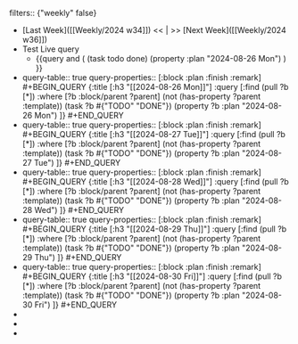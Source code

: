 filters:: {"weekly" false}

- [Last Week]([[Weekly/2024 w34]]) << | >> [Next Week]([[Weekly/2024 w36]])
- Test Live query
	- {{query and ( (task todo done) (property :plan "2024-08-26 Mon") ) }}
- query-table:: true
  query-properties:: [:block :plan :finish :remark]
  #+BEGIN_QUERY
  {:title [:h3 "[[2024-08-26 Mon]]"]
  :query [:find (pull ?b [*])
       :where
       [?b :block/parent ?parent]
       (not (has-property ?parent :template))
       (task ?b #{"TODO" "DONE"})
       (property ?b :plan "2024-08-26 Mon")
  ]}
  #+END_QUERY
- query-table:: true
  query-properties:: [:block :plan :finish :remark]
  #+BEGIN_QUERY
  {:title [:h3 "[[2024-08-27 Tue]]"]
  :query [:find (pull ?b [*])
       :where
       [?b :block/parent ?parent]
       (not (has-property ?parent :template))
       (task ?b #{"TODO" "DONE"})
       (property ?b :plan "2024-08-27 Tue")
  ]}
  #+END_QUERY
- query-table:: true
  query-properties:: [:block :plan :finish :remark]
  #+BEGIN_QUERY
  {:title [:h3 "[[2024-08-28 Wed]]"]
  :query [:find (pull ?b [*])
       :where
       [?b :block/parent ?parent]
       (not (has-property ?parent :template))
       (task ?b #{"TODO" "DONE"})
       (property ?b :plan "2024-08-28 Wed")
  ]}
  #+END_QUERY
- query-table:: true
  query-properties:: [:block :plan :finish :remark]
  #+BEGIN_QUERY
  {:title [:h3 "[[2024-08-29 Thu]]"]
  :query [:find (pull ?b [*])
       :where
       [?b :block/parent ?parent]
       (not (has-property ?parent :template))
       (task ?b #{"TODO" "DONE"})
       (property ?b :plan "2024-08-29 Thu")
  ]}
  #+END_QUERY
- query-table:: true
  query-properties:: [:block :plan :finish :remark]
  #+BEGIN_QUERY
  {:title [:h3 "[[2024-08-30 Fri]]"]
  :query [:find (pull ?b [*])
       :where
       [?b :block/parent ?parent]
       (not (has-property ?parent :template))
       (task ?b #{"TODO" "DONE"})
       (property ?b :plan "2024-08-30 Fri")
  ]}
  #+END_QUERY
-
-
-